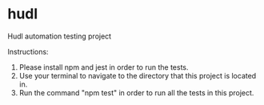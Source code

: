 # hudl

Hudl automation testing project

Instructions:

1. Please install npm and jest in order to run the tests.
2. Use your terminal to navigate to the directory that this project is located in.
3. Run the command "npm test" in order to run all the tests in this project.
